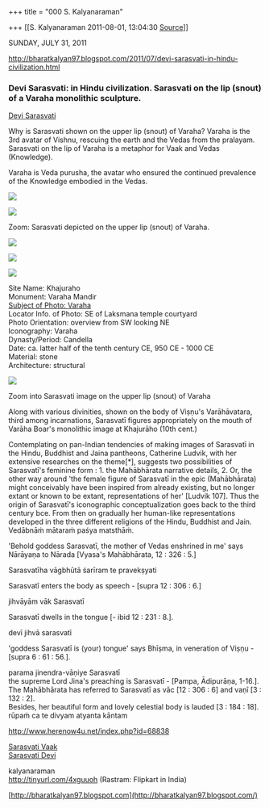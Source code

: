 +++
title = "000 S. Kalyanaraman"

+++
[[S. Kalyanaraman	2011-08-01, 13:04:30 [Source](https://groups.google.com/g/bvparishat/c/GEF7XGkQJmM)]]



SUNDAY, JULY 31, 2011

<http://bharatkalyan97.blogspot.com/2011/07/devi-sarasvati-in-hindu-civilization.html>

### Devi Sarasvati: in Hindu civilization. Sarasvati on the lip (snout) of a Varaha monolithic sculpture.

[Devi Sarasvati](https://sites.google.com/site/kalyan97/devi-sarasvati)  
  
Why is Sarasvati shown on the upper lip (snout) of Varaha? Varaha is the 3rd avatar of Vishnu, rescuing the earth and the Vedas from the pralayam. Sarasvati on the lip of Varaha is a metaphor for Vaak and Vedas (Knowledge).  
  
Varaha is Veda purusha, the avatar who ensured the continued prevalence of the Knowledge embodied in the Vedas.  
  

[![](https://ci4.googleusercontent.com/proxy/mecvm4Aj67XfShGUqSUGg6gtl5Ib8BUHPlB62_ojgVChg67mPD7QEi3sU8zFVMKX4g1PJXo9hUceoTD4N1GHeY59WYslOw=s0-d-e1-ft#http://www.greatmirror.com/images/medium/005391.jpg)](http://www.greatmirror.com/images/medium/005391.jpg)

[![](https://3.bp.blogspot.com/-1ayE20KHiBM/TjZBQIYqZTI/AAAAAAAAOdA/_v_2Km-Scko/s400/005391.jpg%2B%2528524%25C3%2597350%2529.png)](http://3.bp.blogspot.com/-1ayE20KHiBM/TjZBQIYqZTI/AAAAAAAAOdA/_v_2Km-Scko/s1600/005391.jpg%2B%2528524%25C3%2597350%2529.png)

Zoom: Sarasvati depicted on the upper lip (snout) of Varaha.  
  

[![](https://ci3.googleusercontent.com/proxy/gXo-zKEKFwUxMZ_nHrax4uSFrQuIW3CtEqz46ow4uISiwI9QuRPAY3o0BmUUKq4A5j-kDlpjFsJxXTM7Crn5UE6iITGK_A=s0-d-e1-ft#http://www.greatmirror.com/images/medium/005392.jpg)](http://www.greatmirror.com/images/medium/005392.jpg)

  

[![](https://ci4.googleusercontent.com/proxy/4UuiZ1JXmRqKoHVmrnffceYWj1_VcpNvnM5_aQ4Ni8sdBjcLWOVhTquQUgfV7T0HwRG5t8A09G8HJVRXXjl7IOYsoWLYyA_BRT51Z1PHKv_Hfs82lDnpjXCktFJ-SIiueXmWRADNMyxHuA=s0-d-e1-ft#http://smokwawelski.net/gallery/albums/Madhya-Pradesh/Khajuraho_Varaha_PH_1_R.sized.jpg)](http://smokwawelski.net/gallery/albums/Madhya-Pradesh/Khajuraho_Varaha_PH_1_R.sized.jpg)

[![](https://ci4.googleusercontent.com/proxy/yJMUsnxmmU2MVzKX6tTewwNfqM6AGguGgMo1yQuknnPF7vguOKRFvka_wuwq9lmB6LiBFtCRLzc4bDmwOJzSnzHZOKe61bDEAT_L7ems4NTcvK28UTElGfhYxIMdmXZarZ1GJUpmzIVPQAmefbUVt1K2-MY=s0-d-e1-ft#http://images.asc.ohio-state.edu/is/image/ha?src=%7B0014724_c.JPG%7D&size=668,668&qlt=30&fmt=jpeg)](http://images.asc.ohio-state.edu/is/image/ha?src=%7B0014724_c.JPG%7D&size=668,668&qlt=30&fmt=jpeg)

Site Name: Khajuraho  
Monument: Varaha Mandir  
[Subject of Photo: Varaha](http://huntington.wmc.ohio-state.edu/public/index.cfm?fuseaction=showThisDetail&ObjectID=19873&detail=large)  
Locator Info. of Photo: SE of Laksmana temple courtyard  
Photo Orientation: overview from SW looking NE  
Iconography: Varaha  
Dynasty/Period: Candella  
Date: ca. latter half of the tenth century CE, 950 CE - 1000 CE  
Material: stone  
Architecture: structural  

[![](https://2.bp.blogspot.com/-2aAQFb6dBqs/TjZAxLKV8KI/AAAAAAAAOc4/kh-CZ7vzALA/s400/Huntington%2BArchive-%2BDetail%2B-%2BVaraha.png)](http://2.bp.blogspot.com/-2aAQFb6dBqs/TjZAxLKV8KI/AAAAAAAAOc4/kh-CZ7vzALA/s1600/Huntington%2BArchive-%2BDetail%2B-%2BVaraha.png)

Zoom into Sarasvati image on the upper lip (snout) of Varaha  
  
Along with various divinities, shown on the body of Viṣṇu's Varāhāvatara, third among incarnations, Sarasvatī figures appropriately on the mouth of Varāha Boar's monolithic image at Khajurāho (10th cent.)  
  
Contemplating on pan-Indian tendencies of making images of Sarasvatī in the Hindu, Buddhist and Jaina pantheons, Catherine Ludvik, with her extensive researches on the theme\[\*\], suggests two possibilities of Sarasvatī's feminine form : 1. the Mahābhārata narrative details, 2. Or, the other way around 'the female figure of Sarasvatī in the epic (Mahābhārata) might conceivably have been inspired from already existing, but no longer extant or known to be extant, representations of her' \[Ludvik 107\]. Thus the origin of Sarasvatī's iconographic conceptualization goes back to the third century bce. From then on gradually her human-like representations developed in the three different religions of the Hindu, Buddhist and Jain.  
Vedābnāṁ mātaraṁ paśya matsthāṁ.  
  
'Behold goddess Sarasvatī, the mother of Vedas enshrined in me' says Nārāyaṇa to Nārada \[Vyasa's Mahābhārata, 12 : 326 : 5.\]  
  
Sarasvatīha vāgbhūtā śarīram te pravekṣyati  
  
Sarasvatī enters the body as speech - \[supra 12 : 306 : 6.\]  
  
jihvāyām vāk Sarasvatī  
  
Sarasvatī dwells in the tongue \[- ibid 12 : 231 : 8.\].  
  
devī jihvā sarasvatī  
  
'goddess Sarasvatī is (your) tongue' says Bhīṣma, in veneration of Viṣṇu - \[supra 6 : 61 : 56.\].  
  
parama jinendra-vāṇiye Sarasvatī  
the supreme Lord Jina's preaching is Sarasvatī - \[Pampa, Ādipurāṇa, 1-16.\].  
The Mahābhārata has referred to Sarasvatī as vāc \[12 : 306 : 6\] and vaṇī \[3 : 132 : 2\].  
Besides, her beautiful form and lovely celestial body is lauded \[3 : 184 : 18\].  
rūpaṁ ca te divyam atyanta kāntam  
  
<http://www.herenow4u.net/index.php?id=68838>  
  
  
[Sarasvati Vaak](http://www.docstoc.com/docs/87838324/Sarasvati-Vaak)  
[Sarasvati Devi](http://www.docstoc.com/docs/87837038/Sarasvati-Devi)

kalyanaraman                              
  <http://tinyurl.com/4xguuoh> (Rastram: Flipkart in India)

[http://bharatkalyan97.blogspot.com](http://bharatkalyan97.blogspot.com/)

  

